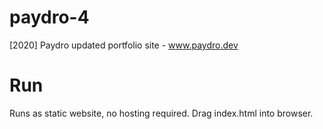 # paydro-4
[2020] Paydro updated portfolio site - www.paydro.dev

# Run

Runs as static website, no hosting required. Drag index.html into browser.
